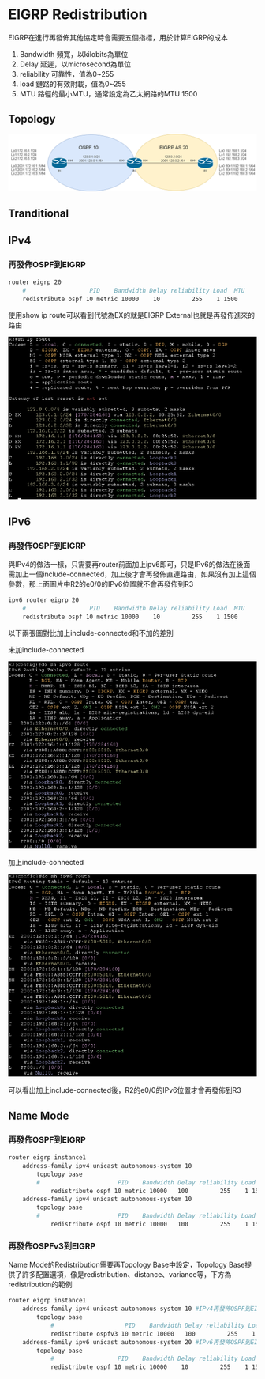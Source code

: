 # EIGRP Redistribution # 

EIGRP在進行再發佈其他協定時會需要五個指標，用於計算EIGRP的成本

1. Bandwidth    頻寬，以kilobits為單位
2. Delay        延遲，以microsecond為單位
3. reliability  可靠性，值為0~255 
4. load         鏈路的有效附載，值為0~255
5. MTU          路徑的最小MTU，通常設定為乙太網路的MTU 1500

## Topology ## 

![](Image/1.png)

## Tranditional ##

## IPv4 ## 

### 再發佈OSPF到EIGRP ###

```bash
router eigrp 20 
    #                  PID    Bandwidth Delay reliability Load  MTU
    redistribute ospf 10 metric 10000    10         255    1 1500 
```

使用show ip route可以看到代號為EX的就是EIGRP External也就是再發佈進來的路由

![](Image/2.png)

## IPv6 ## 

### 再發佈OSPF到EIGRP ### 

與IPv4的做法一樣，只需要再router前面加上ipv6即可，只是IPv6的做法在後面需加上一個include-connected，加上後才會再發佈直連路由，如果沒有加上這個參數，那上面圖片中R2的e0/0的IPv6位置就不會再發佈到R3

```bash 
ipv6 router eigrp 20 
    #                  PID    Bandwidth Delay reliability Load  MTU
    redistribute ospf 10 metric 10000    10         255    1 1500
```

以下兩張圖對比加上include-connected和不加的差別

未加include-connected 

![](Image/3.png)

加上include-connected 

![](Image/4.png)

可以看出加上include-connected後，R2的e0/0的IPv6位置才會再發佈到R3

## Name Mode ##

### 再發佈OSPF到EIGRP ###

```bash
router eigrp instance1 
    address-family ipv4 unicast autonomous-system 10 
        topology base 
        #                      PID    Bandwidth Delay reliability Load  MTU
            redistribute ospf 10 metric 10000   100         255    1 1500 
    address-family ipv4 unicast autonomous-system 10 
        topology base 
        #                      PID    Bandwidth Delay reliability Load  MTU
            redistribute ospf 10 metric 10000   100         255    1 1500 
```

### 再發佈OSPFv3到EIGRP ###

Name Mode的Redistribution需要再Topology Base中設定，Topology Base提供了許多配置選項，像是redistribution、distance、variance等，下方為redistribution的範例

```bash
router eigrp instance1 
    address-family ipv4 unicast autonomous-system 10 #IPv4再發佈OSPF到EIGRP
        topology base 
            #                    PID    Bandwidth Delay reliability Load  MTU
            redistribute ospfv3 10 metric 10000   100         255    1 1500 
    address-family ipv6 unicast autonomous-system 20 #IPv6再發佈OSPF到EIGRP
        topology base 
            #                  PID    Bandwidth Delay reliability Load  MTU
            redistribute ospf 10 metric 10000    10         255    1 1500 #這邊不用打ospfv3，因為是在IPv6 address-family中
```